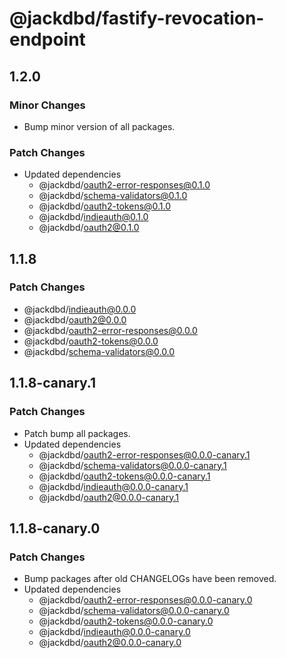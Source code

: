 # @jackdbd/fastify-revocation-endpoint

## 1.2.0

### Minor Changes

- Bump minor version of all packages.

### Patch Changes

- Updated dependencies
  - @jackdbd/oauth2-error-responses@0.1.0
  - @jackdbd/schema-validators@0.1.0
  - @jackdbd/oauth2-tokens@0.1.0
  - @jackdbd/indieauth@0.1.0
  - @jackdbd/oauth2@0.1.0

## 1.1.8

### Patch Changes

- @jackdbd/indieauth@0.0.0
- @jackdbd/oauth2@0.0.0
- @jackdbd/oauth2-error-responses@0.0.0
- @jackdbd/oauth2-tokens@0.0.0
- @jackdbd/schema-validators@0.0.0

## 1.1.8-canary.1

### Patch Changes

- Patch bump all packages.
- Updated dependencies
  - @jackdbd/oauth2-error-responses@0.0.0-canary.1
  - @jackdbd/schema-validators@0.0.0-canary.1
  - @jackdbd/oauth2-tokens@0.0.0-canary.1
  - @jackdbd/indieauth@0.0.0-canary.1
  - @jackdbd/oauth2@0.0.0-canary.1

## 1.1.8-canary.0

### Patch Changes

- Bump packages after old CHANGELOGs have been removed.
- Updated dependencies
  - @jackdbd/oauth2-error-responses@0.0.0-canary.0
  - @jackdbd/schema-validators@0.0.0-canary.0
  - @jackdbd/oauth2-tokens@0.0.0-canary.0
  - @jackdbd/indieauth@0.0.0-canary.0
  - @jackdbd/oauth2@0.0.0-canary.0

